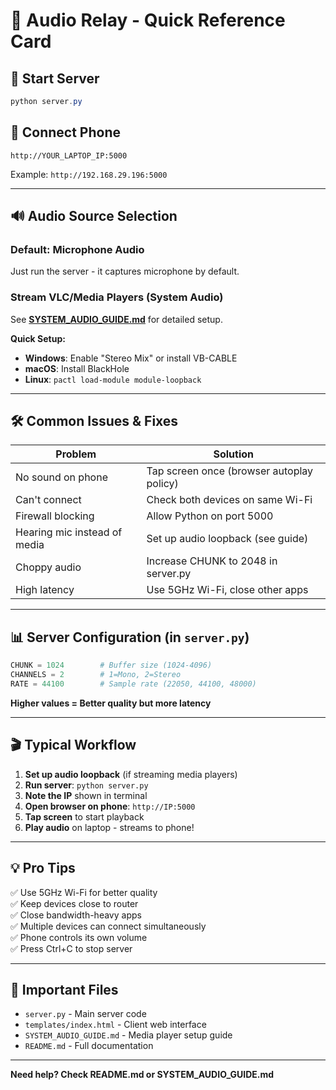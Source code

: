 # 🎯 Audio Relay - Quick Reference Card

## 🚀 Start Server
```powershell
python server.py
```

## 📱 Connect Phone
```
http://YOUR_LAPTOP_IP:5000
```
Example: `http://192.168.29.196:5000`

---

## 🔊 Audio Source Selection

### Default: Microphone Audio
Just run the server - it captures microphone by default.

### Stream VLC/Media Players (System Audio)
See **[SYSTEM_AUDIO_GUIDE.md](SYSTEM_AUDIO_GUIDE.md)** for detailed setup.

**Quick Setup:**
- **Windows**: Enable "Stereo Mix" or install VB-CABLE
- **macOS**: Install BlackHole  
- **Linux**: `pactl load-module module-loopback`

---

## 🛠️ Common Issues & Fixes

| Problem | Solution |
|---------|----------|
| No sound on phone | Tap screen once (browser autoplay policy) |
| Can't connect | Check both devices on same Wi-Fi |
| Firewall blocking | Allow Python on port 5000 |
| Hearing mic instead of media | Set up audio loopback (see guide) |
| Choppy audio | Increase CHUNK to 2048 in server.py |
| High latency | Use 5GHz Wi-Fi, close other apps |

---

## 📊 Server Configuration (in `server.py`)

```python
CHUNK = 1024        # Buffer size (1024-4096)
CHANNELS = 2        # 1=Mono, 2=Stereo
RATE = 44100        # Sample rate (22050, 44100, 48000)
```

**Higher values = Better quality but more latency**

---

## 🎬 Typical Workflow

1. **Set up audio loopback** (if streaming media players)
2. **Run server**: `python server.py`
3. **Note the IP** shown in terminal
4. **Open browser on phone**: `http://IP:5000`
5. **Tap screen** to start playback
6. **Play audio** on laptop - streams to phone!

---

## 💡 Pro Tips

✅ Use 5GHz Wi-Fi for better quality  
✅ Keep devices close to router  
✅ Close bandwidth-heavy apps  
✅ Multiple devices can connect simultaneously  
✅ Phone controls its own volume  
✅ Press Ctrl+C to stop server  

---

## 📁 Important Files

- `server.py` - Main server code
- `templates/index.html` - Client web interface
- `SYSTEM_AUDIO_GUIDE.md` - Media player setup guide
- `README.md` - Full documentation

---

**Need help? Check README.md or SYSTEM_AUDIO_GUIDE.md**
